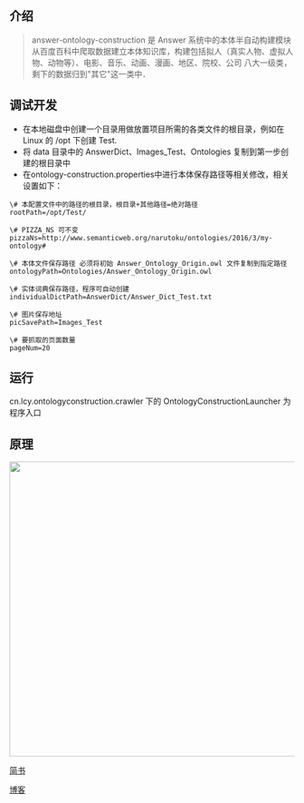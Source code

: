 
## 介绍
> answer-ontology-construction 是 Answer 系统中的本体半自动构建模块
从百度百科中爬取数据建立本体知识库，构建包括拟人（真实人物、虚拟人物、动物等）、电影、音乐、动画、漫画、地区、院校、公司
八大一级类，剩下的数据归到"其它"这一类中．

## 调试开发
* 在本地磁盘中创建一个目录用做放置项目所需的各类文件的根目录，例如在 Linux 的 /opt 下创建 Test.
* 将 data 目录中的 AnswerDict、Images_Test、Ontologies 复制到第一步创建的根目录中 
* 在ontology-construction.properties中进行本体保存路径等相关修改，相关设置如下： 
```
\# 本配置文件中的路径的根目录，根目录+其他路径=绝对路径
rootPath=/opt/Test/

\# PIZZA_NS 可不变
pizzaNs=http://www.semanticweb.org/narutoku/ontologies/2016/3/my-ontology#

\# 本体文件保存路径 必须将初始 Answer_Ontology_Origin.owl 文件复制到指定路径
ontologyPath=Ontologies/Answer_Ontology_Origin.owl

\# 实体词典保存路径，程序可自动创建
individualDictPath=AnswerDict/Answer_Dict_Test.txt

\# 图片保存地址
picSavePath=Images_Test

\# 要抓取的页面数量
pageNum=20
```

## 运行
cn.lcy.ontologyconstruction.crawler 下的 OntologyConstructionLauncher 为程序入口

## 原理

<img src="https://github.com/YueHub/answer-ontology-construction/blob/master/docs/本体构建模块框架图.png" width="520px">


[简书](https://www.jianshu.com/p/97445e45c0ae)

[博客](https://yuehub.github.io/2018/03/21/2-Answer-Ontology-Construction(1)/)
